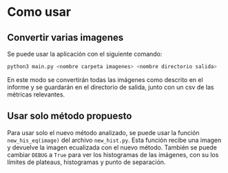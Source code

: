 # Como usar
## Convertir varias imagenes
Se puede usar la aplicación con el siguiente comando:
```bash
python3 main.py <nombre carpeta imagenes> <nombre directorio salida>
```

En este modo se convertirán todas las imágenes como descrito en el informe y se guardarán en el directorio de salida, junto con un csv de las métricas relevantes.

## Usar solo método propuesto
Para usar solo el nuevo método analizado, se puede usar la función `new_his_eq(image)` del archivo `new_hist.py`. Esta función recibe una imagen y devuelve la imagen ecualizada con el nuevo método. También se puede cambiar `DEBUG` a `True` para ver los histogramas de las imágenes, con su los límites de plateaus, histogramas y punto de separación.